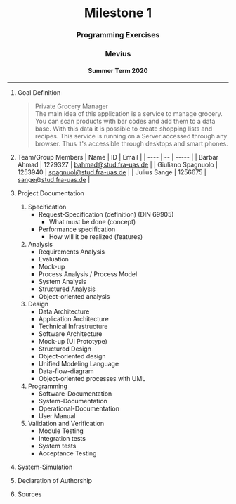 <h1 align="center">Milestone 1</h1>
<h3 align="center">Programming Exercises</h3>
<h3 align="center">Mevius</h3>
<h4 align="center">Summer Term 2020</h4>

---

1. Goal Definition
    > Private Grocery Manager  
    > The main idea of this application is a service to manage grocery.
    > You can scan products with bar codes and add them to a data base.
    > With this data it is possible to create shopping lists and recipes.
    > This service is running on a Server accessed through any browser.
    > Thus it's accessible through desktops and smart phones.

1. Team/Group Members
    | Name | ID | Email |
    | ---- | -- | ----- |
    | Barbar Ahmad | 1229327 | bahmad@stud.fra-uas.de |
    | Giuliano Spagnuolo | 1253940 | spagnuol@stud.fra-uas.de |
    | Julius Sange | 1256675 | sange@stud.fra-uas.de |
1. Project Documentation
    1. Specification
        * Request-Specification (definition) (DIN 69905)
            * What must be done (concept)
        * Performance specification
            * How will it be realized (features)
    1. Analysis
        * Requirements Analysis
        * Evaluation
        * Mock-up
        * Process Analysis / Process Model
        * System Analysis
        * Structured Analysis
        * Object-oriented analysis
    1. Design
        * Data Architecture
        * Application Architecture
        * Technical Infrastructure
        * Software Architecture
        * Mock-up (UI Prototype)
        * Structured Design
        * Object-oriented design
        * Unified Modeling Language
        * Data-flow-diagram
        * Object-oriented processes with UML
    1. Programming
        * Software-Documentation
        * System-Documentation
        * Operational-Documentation
        * User Manual
    1. Validation and Verification
        * Module Testing
        * Integration tests
        * System tests
        * Acceptance Testing
1. System-Simulation
1. Declaration of Authorship
1. Sources
